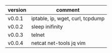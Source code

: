 |version|comment|
|-------|---------------------------------|
|v0.0.1|iptable, ip, wget, curl, tcpdump|
|v0.0.2|sleep inifinity|
|v0.0.3|telnet|
|v0.0.4|netcat net-tools jq vim|
